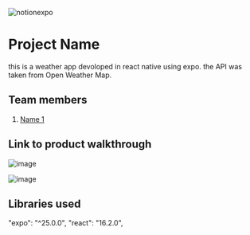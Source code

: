 
![notionexpo](https://github.com/TH-Activities/saturday-hack-night-template/assets/90635335/c35eb3eb-c105-4e4a-ac11-36dcda7bca67)




# Project Name
this is a weather app devoloped in react native using expo. the API was taken from Open Weather Map. 
## Team members
1. [Name 1]([https://github.com/TH-Activities/saturday-hack-night-template](https://github.com/shanharold))
## Link to product walkthrough
![image](https://github.com/shanharold/SATHACKNIGHT_EXPO/assets/146119600/0c194153-de42-46dd-8684-b84c30ba2143)

![image](https://github.com/shanharold/SATHACKNIGHT_EXPO/assets/146119600/697830a8-ea0b-493e-995f-24b4553e68eb)

## Libraries used
"expo": "^25.0.0",
"react": "16.2.0",

